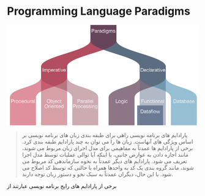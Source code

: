 ﻿# Programming Language Paradigms

![Struccture](https://github.com/ALTONIBOT/Embargo-Breaker/blob/main/UI-UX/hint-img/Pa.png)

> پارادایم های برنامه نویسی راهی برای طبقه بندی زبان های برنامه نویسی بر اساس ویژگی های آنهاست. زبان ها را می توان به چند پارادایم طبقه بندی کرد.
برخی از پارادایم ها عمدتاً به مفاهیمی برای مدل اجرای زبان مربوط می شوند، مانند اجازه دادن به عوارض جانبی، یا اینکه آیا توالی عملیات توسط مدل اجرا تعریف می شود. پارادایم های دیگر عمدتاً به نحوه سازماندهی کد مربوط می شوند، مانند گروه بندی یک کد به واحدها همراه با حالتی که توسط کد اصلاح می شود. با این حال، دیگران عمدتاً به سبک نحو و دستور زبان توجه دارند.

برخی از پارادایم های رایج برنامه نویسی عبارتند از